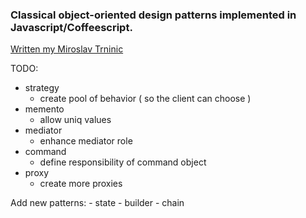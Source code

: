 <h3>Classical object-oriented design patterns implemented in Javascript/Coffeescript.
</h3>
<a href = "mailto:miroslav.trninic@gmail.com">Written my Miroslav Trninic</a>

TODO:

- strategy
    - create pool of behavior ( so the client can choose )
- memento
    - allow uniq values
- mediator
    - enhance mediator role
- command
    - define responsibility of command object 
- proxy
   - create more proxies

Add new patterns:
    - state
    - builder
    - chain
